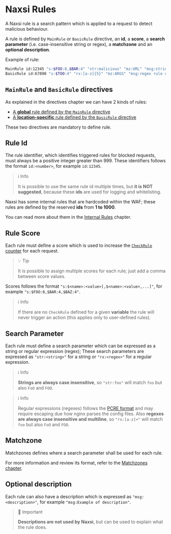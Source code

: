 # **Naxsi Rules**

A Naxsi rule is a search pattern which is applied to a request to detect malicious behaviour.

A rule is defined by `MainRule` or `BasicRule` directive, an **id**, a **score**, a **search parameter** (i.e. case-insensitive string or regex), a **matchzone** and an **optional description**.

Example of rule:

```bash
MainRule id:12345 "s:$FOO:8,$BAR:4" "str:malicious" "mz:URL" "msg:string rule description";
BasicRule id:67890 "s:$TOO:4" "rx:[a-z]{5}" "mz:ARGS" "msg:regex rule description";
```

## **`MainRule` and `BasicRule` directives**

As explained in the directives chapter we can have 2 kinds of rules:

- [A **global** rule defined by the `MainRule` directive](directives.md#mainrule)
- [A **location-specific** rule defined by the `BasicRule` directive](directives.md#basicrule)

These two directives are mandatory to define rule.

## **Rule Id**

The rule identifier, which identifies triggered rules for blocked requests, must always be a positive integer greater than 999. These identifiers follows the format `id:<number>`, for example `id:12345`.

> ℹ️ Info
>
> It is possible to use the same rule id multiple times, but **it is NOT suggested**, because these **ids** are used for logging and whitelisting.

Naxsi has some internal rules that are hardcoded within the WAF; these rules are defined by the reserved **ids** from **1 to 1000**.

You can read more about them in the [Internal Rules](internal_rules.md) chapter.

## **Rule Score**

Each rule must define a score which is used to increase the [`CheckRule` counter](directives.md#checkrule) for each request.

> 💡 Tip
>
> It is possible to assign multiple scores for each rule; just add a comma between score values.

Scores follows the format `"s:$<name>:<value>[,$<name>:<value>,...]"`, for example `"s:$FOO:8,$BAR:4,$BAZ:4"`.

> ℹ️ Info
>
> If there are no `CheckRule` defined for a given **variable** the rule will never trigger an action (this applies only to user-defined rules).

## **Search Parameter**

Each rule must define a search parameter which can be expressed as a string or regular expression (regex); These search parameters are expressed as `"str:<string>"` for a string or `"rx:<regex>"` for a regular expression.

> ℹ️ Info
>
> **Strings are always case insensitive**, so `"str:foo"` will match `foo` but also `FoO` and `FOO`.

> ℹ️ Info
>
> Regular expressions (regexes) follows the [PCRE format](https://www.pcre.org/) and may require escaping due how nginx parses the config files. Also **regexes are always case insensitive and multiline**, so `"rx:[a-z]+"` will match `foo` but also `FoO` and `FOO`.

## **Matchzone**

Matchzones defines where a search parameter shall be used for each rule.

For more information and review its format, refer to the [Matchzones chapter](matchzones.md).

## **Optional description**

Each rule can also have a description which is expressed as `"msg:<description>"`, for example `"msg:Example of description"`.

> 📣 Important
>
> **Descriptions are not used by Naxsi**, but can be used to explain what the rule does.
